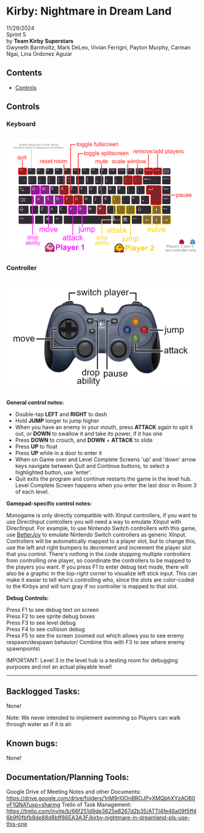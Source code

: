 # Kirby: Nightmare in Dream Land
11/29/2024 <br>
Sprint 5 <br>
by **Team Kirby Superstars** <br> 
Gwyneth Barnholtz, Mark DeLeo, Vivian Ferrigni, Payton Murphy, Carman Ngai, Lina Ordonez Aguiar

## Contents
* [Controls](#controls)

<a id="controls"></a>
## Controls
### Keyboard
![image](.readme_content/keyboard%20guide.png) 
---
### Controller
![image](.readme_content/controller%20guide.png) 
---
**General control notes:**
- Double-tap **LEFT** and **RIGHT** to dash
- Hold **JUMP** longer to jump higher
- When you have an enemy in your mouth, press **ATTACK** again to spit it out, or **DOWN** to swallow it and take its power, if it has one
- Press **DOWN** to crouch, and **DOWN** + **ATTACK** to slide
- Press **UP** to float
- Press **UP** while in a door to enter it
- When on Game over and Level Complete Screens 'up' and 'down' arrow keys navigate between Quit and Continue buttons, to select a highlighted button, use 'enter'.
- Quit exits the program and continue restarts the game in the level hub. Level Complete Screen happens when you enter the last door in Room 3 of each level.

**Gamepad-specific control notes:**  

Monogame is only directly compatible with XInput controllers, if you want to use DirectInput controllers you will need a way to emulate XInput with DirectInput. For example, to use Nintendo Switch controllers with this game, use [BetterJoy](https://www.betterjoy.org/) to emulate Nintendo Switch controllers as generic XInput. Controllers will be automatically mapped to a player slot, but to change this, use the left and right bumpers to decrement and increment the player slot that you control. There's nothing in the code stopping multiple controllers from controlling one player, so coordinate the controllers to be mapped to the players you want. If you press F1 to enter debug text mode, there will also be a graphic in the top-right corner to visualize left stick input. This can make it easier to tell who's controlling who, since the slots are color-coded to the Kirbys and will turn gray if no controller is mapped to that slot.

**Debug Controls:**  

Press F1 to see debug text on screen\
Press F2 to see sprite debug boxes\
Press F3 to see level debug\
Press F4 to see collision debug\
Press F5 to see the screen zoomed out which allows you to see enemy respawn/despawn behavior/
Combine this with F3 to see where enemy spawnpoints\

IMPORTANT: Level 3 in the level hub is a testing room for debugging purposes and not an actual playable level!

---

## Backlogged Tasks:

None!

Note: We never intended to implement swimming so Players can walk through water as if it is air. 

## Known bugs:

None!

## Documentation/Planning Tools:

Google Drive of Meeting Notes and other Documents: https://drive.google.com/drive/folders/1nM9rI0OnBROJPyXMQbhXYzAOB0yF1QNA?usp=sharing 
Trello of Task Management: https://trello.com/invite/b/66f251d9de3625e8267d2b35/ATTI4fe46a09f5ff46b9f0fbfb8de88d8bff86EA3A3F/kirby-nightmare-in-dreamland-pls-use-this-one
